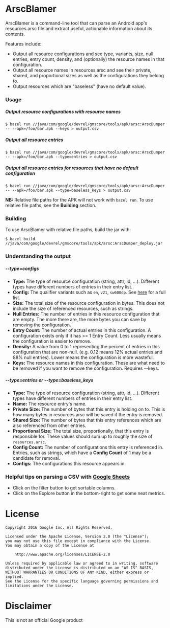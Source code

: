 # ArscBlamer
ArscBlamer is a command-line tool that can parse an Android app's resources.arsc file and extract useful, actionable information about its contents.

Features include:
  - Output all resource configurations and see type, variants, size, null entries, entry count, density, and (optionally) the resource names in that configuration.
  - Output all resource names in resources.arsc and see their private, shared, and proportional sizes as well as the configurations they belong to.
  - Output resources which are "baseless" (have no default value).

### Usage
##### Output resource configurations with resource names
`$ bazel run //java/com/google/devrel/gmscore/tools/apk/arsc:ArscDumper -- --apk=/foo/bar.apk --keys > output.csv`
##### Output all resource entries
`$ bazel run //java/com/google/devrel/gmscore/tools/apk/arsc:ArscDumper -- --apk=/foo/bar.apk --type=entries > output.csv`
##### Output all resource entries for resources that have no default configuration
`$ bazel run //java/com/google/devrel/gmscore/tools/apk/arsc:ArscDumper -- --apk=/foo/bar.apk --type=baseless_keys > output.csv`

**NB:** Relative file paths for the APK will not work with `bazel run`. To use relative file paths, see the **Building** section.

### Building
To use ArscBlamer with relative file paths, build the jar with:

`$ bazel build //java/com/google/devrel/gmscore/tools/apk/arsc:ArscDumper_deploy.jar`

### Understanding the output
##### -\-type=configs
 - **Type:** The type of resource configuration (string, attr, id, ...). Different types have different numbers of entries in their entry list.
 - **Config:** The qualifier variants such as `en`, `v21`, `sw600dp`. See [here](http://developer.android.com/guide/topics/resources/providing-resources.html) for a full list.
 - **Size:** The total size of the resource configuration in bytes. This does not include the size of referenced resources, such as strings.
 - **Null Entries:** The number of entries in this resource configuration that are empty. The more there are, the more bytes you can save by removing the configuration.
 - **Entry Count:** The number of actual entries in this configuration. A configuration exists only if it has >= 1 Entry Count. Less usually means the configuration is easier to remove.
 - **Density:** A value from 0 to 1 representing the percent of entries in this configuration that are non-null. (e.g. 0.12 means 12% actual entries and 88% null entries). Lower means the configuration is more wasteful.
 - **Keys:** The resource names in this configuration. These are what need to be removed if you want to remove the configuration. Requires --keys.

##### -\-type=entries or -\-type=baseless_keys
- **Type:** The type of resource configuration (string, attr, id, ...). Different types have different numbers of entries in their entry list.
- **Name:** The resource entry's name.
- **Private Size:** The number of bytes that this entry is holding on to. This is how many bytes in resources.arsc will be saved if the entry is removed.
- **Shared Size:** The number of bytes that this entry references which are also referenced from other entries.
- **Proportional Size:** The total size, proportionally, that this entry is responsible for. These values should sum up to roughly the size of `resources.arsc`.
- **Config Count:** The number of configurations this entry is referenced in. Entries, such as strings, which have a **Config Count** of 1 may be a candidate for removal.
- **Configs:** The configurations this resource appears in.

### Helpful tips on parsing a CSV with [Google Sheets](http://docs.google.com/spreadsheets)
 - Click on the filter button to get sortable columns.
 - Click on the Explore button in the bottom-right to get some neat metrics.


# License

```
Copyright 2016 Google Inc. All Rights Reserved.

Licensed under the Apache License, Version 2.0 (the "License");
you may not use this file except in compliance with the License.
You may obtain a copy of the License at

    http://www.apache.org/licenses/LICENSE-2.0

Unless required by applicable law or agreed to in writing, software
distributed under the License is distributed on an "AS IS" BASIS,
WITHOUT WARRANTIES OR CONDITIONS OF ANY KIND, either express or implied.
See the License for the specific language governing permissions and
limitations under the License.
```

# Disclaimer

This is not an official Google product
